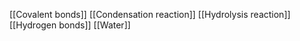 [[Covalent bonds]]
[[Condensation reaction]]
[[Hydrolysis reaction]]
[[Hydrogen bonds]]
[[Water]]


